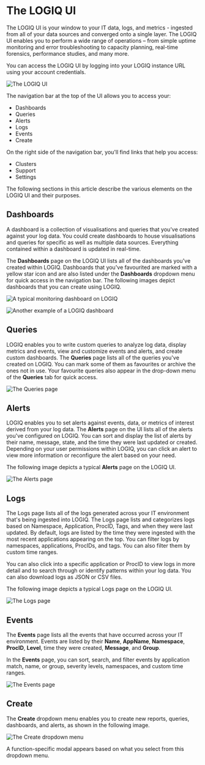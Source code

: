 # The LOGIQ UI

The LOGIQ UI is your window to your IT data, logs, and metrics - ingested from all of your data sources and converged onto a single layer. The LOGIQ UI enables you to perform a wide range of operations – from simple uptime monitoring and error troubleshooting to capacity planning, real-time forensics, performance studies, and many more. 

You can access the LOGIQ UI by logging into your LOGIQ instance URL using your account credentials. 

![The LOGIQ UI](https://lh4.googleusercontent.com/_5o9G6CP8d6QWAZuDx5wT8NH1U4EvyBwiIjSRqhdXVBDg6c7G9l1FfDVF1pL-YzClPaG0OoX_sJQaUIrBqU9oe4XkDmgMzZRQS06qDdMjc7cQs1WHcypJKbEdNZXanASXKBvoOpY=s0)

The navigation bar at the top of the UI allows you to access your:

* Dashboards
* Queries
* Alerts
* Logs
* Events 
* Create

On the right side of the navigation bar, you'll find links that help you access:

* Clusters
* Support
* Settings

The following sections in this article describe the various elements on the LOGIQ UI and their purposes. 

## Dashboards

A dashboard is a collection of visualisations and queries that you've created against your log data. You could create dashboards to house visualisations and queries for specific as well as multiple data sources. Everything contained within a dashboard is updated in real-time. 

The **Dashboards** page on the LOGIQ UI lists all of the dashboards you've created within LOGIQ. Dashboards that you've favourited are marked with a yellow star icon and are also listed under the **Dashboards** dropdown menu for quick access in the navigation bar. The following images depict dashboards that you can create using LOGIQ. 

![A typical monitoring dashboard on LOGIQ](https://lh5.googleusercontent.com/Rsl-mfgj6O2JtClx0kUWX4Ndlt_OYcXKUUZuJDmxQhvieGFcEOQM-AAZNSslEHzxX3TXkk09Wh2NLaq9Z7K9FfmEF87nkf-dF7MKqNLjMkIz8BRNeHFI-_W6vvmG_pVcFQD6cMbQ=s0)

![Another example of a LOGIQ dashboard](https://lh4.googleusercontent.com/5124zYGoqbDCFvzrK10O6-edgp93bbyB8q_vvxQZA0kKG07FPfb29J4EyA7Hud7o23HqWZdDXfbWb8vkCfblJ_CTZGdn7OBDAiJVZv3n2NYYIoysIidAYSN-0F6HpQp-dKze65YM=s0)

## **Queries**

LOGIQ enables you to write custom queries to analyze log data, display metrics and events, view and customize events and alerts, and create custom dashboards. The **Queries** page lists all of the queries you've created on LOGIQ. You can mark some of them as favourites or archive the ones not in use. Your favourite queries also appear in the drop-down menu of the **Queries** tab for quick access.

![The Queries page](https://lh5.googleusercontent.com/yLR6PxrTdXiIRP7ONQI7v06S4egdEjeMPZigeXgmxKtSYKn9c-RWseXjYijCj6MCrR7ymuRvVZL1ohe_dLWjU8ch9ZKbRMyIhX1Q4ATZZIYsTlyiwEBfCae2dYErm3OtQ80mSRsU=s0)

## **Alerts**

LOGIQ enables you to set alerts against events, data, or metrics of interest derived from your log data. The **Alerts** page on the UI lists all of the alerts you've configured on LOGIQ. You can sort and display the list of alerts by their name, message, state, and the time they were last updated or created. Depending on your user permissions within LOGIQ, you can click an alert to view more information or reconfigure the alert based on your need. 

The following image depicts a typical **Alerts** page on the LOGIQ UI. 

![The Alerts page](https://lh4.googleusercontent.com/YHULH5nsxPJ6YmWAgNzKYEBfYsrrCZSFOKpcncCCMgKaA_SiTXbs2jyI0SUo-pJTp4sVv6HX8w07C26wGyhu980_F005YZYxbN0JKVqSCYgn5-NROsoARp4V192AZJEbKK2jhgcw=s0)

## Logs

The Logs page lists all of the logs generated across your IT environment that's being ingested into LOGIQ. The Logs page lists and categorizes logs based on Namespace, Application, ProcID, Tags, and when they were last updated. By default, logs are listed by the time they were ingested with the most recent applications appearing on the top. You can filter logs by namespaces, applications, ProcIDs, and tags. You can also filter them by custom time ranges. 

You can also click into a specific application or ProcID to view logs in more detail and to search through or identify patterns within your log data. You can also download logs as JSON or CSV files. 

The following image depicts a typical Logs page on the LOGIQ UI. 

![The Logs page](https://lh5.googleusercontent.com/TiZLVD4UXjLQTD4L63xlRqajVygvs76jX9kt76NKX6mgNTQN6Pz_S5J_nua1ZHpc3BBntInqo03aaqRK53ptnlEWToRCPwob2l7AWwFjjL6wpveETJRjbA3tZK-kvP3xv11_3XWZ=s0)

## Events

The **Events** page lists all the events that have occurred across your IT environment. Events are listed by their **Name**, **AppName**, **Namespace**, **ProcID**, **Level**, time they were created, **Message**, and **Group**. 

In the **Events** page, you can sort, search, and filter events by application match, name, or group, severity levels, namespaces, and custom time ranges. 



![The Events page](https://lh6.googleusercontent.com/FI3A0ZVYbuG0KC8s5cuBUHz7I56-c10dOwfyl4Yl8dpsA0-OzFbakXNshs4P97l7KC9pPfSVPf-IwxV2Y8TIwFh19UEc4Q6cExWP59WX0ZTIdi3rAQG-cDNU8SwuNCViADZYDt8q=s0)

## Create

The **Create** dropdown menu enables you to create new reports, queries, dashboards, and alerts, as shown in the following image. 



![The Create dropdown menu](https://lh3.googleusercontent.com/XCrL8egArsjawVJSVowgHAX81A4OxilzVjEAmsswF7MCrzqWF-yvalwQwAvXKooG5pcWo-3QOgMfADCkObqbWwkR18mMUzaK1kXLlbUcwzMAxw2lckmEEwThydk-SN1Jp6pN57jR=s0)

A function-specific modal appears based on what you select from this dropdown menu.   


##  

  


  


